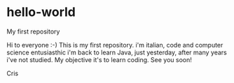 # hello-world
My first repository 

Hi to everyone :-)
This is my first repository.
i'm italian, code and computer science entusiasthic
i'm back to learn Java, just yesterday, after many years i've not studied.
My objective it's to learn coding.
See you soon!

Cris
